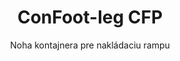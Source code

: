 ---
title: "ConFoot-leg CFP"
subtitle: "Noha kontajnera pre nakládaciu rampu"
mainImage: "/images/products/confoot-leg-cfp-main.jpg"
gallery:
  - "/images/products/confoot-leg-cfp-1.jpg"
  - "/images/products/confoot-leg-cfp-2.jpg"
  - "/images/products/confoot-leg-cfp-3.jpg"
shortDescription: "ConFoot-leg CFP je navrhnutý pre nakládacie rampy, umožňujúc bezpečné upevnenie kontajnera k doku a zároveň úplné otváranie dverí na bočných stranách."
technicalDescription: "Model CFP umožňuje nakladať produkty priamo z výroby do kontajnera bez medziúložiska a nie je potrebné žiadne ďalšie zariadenie na manipuláciu s kontajnermi."
videoID: "da7h7VgJHgs"
specifications:
  - name: "Hmotnosť"
    value: "24 kg na nohu"
  - name: "Nákladová kapacita"
    value: "30 ton"
  - name: "Rozsah nastavenia"
    value: "1,043 mm až 1,448 mm"
  - name: "Materiál"
    value: "Vysoko kvalitná oceľ"
price: "3.600 EUR"
priceVAT: "4.356 EUR"
pricingNotes: "Dostupné množstevné zľavy. Pre viac informácií kontaktujte náš predajný tím."
buyLink: "/contact"
howToUse: |
  1. Umiestnite CFP nohu na rohové liaté prvky kontajnera
  2. Aktivujte zámkový mechanizmus
  3. Prípadne nastavte výšku v rozmedzí 1 043 mm až 1 448 mm
  4. Zabezpečte kontajner k nakládacej rampa
  5. Úplne otvorte dvere kontajnera smerom k bokom
  6. Nakladajte produkty priamo z výroby do kontajnera
benefits:
  - title: "Integrácia s nakládacou rampou"
    description: "Umožňuje bezpečné upevnenie kontajnera k doku a zároveň úplné otváranie dverí na stranách"
  - title: "Priame nakladenie"
    description: "Produkty je možné nakladať priamo z výroby do kontajnera bez medziúložiska"
  - title: "Žiadne ďalšie zariadenia"
    description: "Na nakládacie operácie nie je potrebné žiadne ďalšie zariadenie na manipuláciu s kontajnermi"
  - title: "Efektivita prívesu"
    description: "Uvoľňuje príves pre iné úlohy, zatiaľ čo kontajner zostáva na nakládacej rampa"
  - title: "Doplňkový úložný priestor"
    description: "Kontajnery možno využiť ako dodatočný úložný priestor, keď nie sú v preprave"
  - title: "Okamžitá mobilita"
    description: "Kontajnery sú vždy pripravené na presun – stačí nasadiť príves pod kontajner a cesta pokračuje"
articleContent: |
  ## Čo je ConFoot-leg CFP?

  ConFoot-leg CFP je špeciálne riešenie pre nohy kontajnerov navrhnuté špeciálne pre operácie na nakládacích rampách. Model CFP umožňuje bezpečné upevnenie kontajnerov na nakládacích rampách, pričom umožňuje úplné otváranie dverí smerom k bokom, čo vytvára hladkú integráciu medzi kontajnerom a zariadením. Toto inovatívne riešenie mení prepravné kontajnery na efektívne predĺženie vašej nakládacej rampy, čím eliminuje potrebu medziúložiska a ďalšieho manipulačného vybavenia.

  ## Kľúčové výhody pre operácie na nakládacích rampách

  ConFoot-leg CFP prináša významné prevádzkové výhody pre podniky, ktoré pravidelne nakladajú a vykladajú prepravné kontajnery. Bezpečným upevnením kontajnerov priamo na nakládaciu rampu môžete uvoľniť prívesy pre iné úlohy, čím optimalizujete využitie vášho vozového parku a skracujete čakacie doby. Produkty možno nakladať priamo z výroby do kontajnera bez medziúložiska, čo zjednodušuje logistický proces a znižuje manipulačné náklady.

  Taktiež kontajnery vybavené CFP nohami môžu slúžiť ako flexibilný dodatočný úložný priestor, keď nie sú v preprave. Zostávajú vždy pripravené na presun – stačí nasadiť príves pod kontajner a cesta pokračuje. Táto univerzálnosť robí z CFP ideálne riešenie pre podniky, ktoré chcú zvýšiť efektivitu nakládacej rampy a kapacitu úložného priestoru.

  ## Ako to funguje

  ConFoot-leg CFP sa pevne pripája k rohovým liatym prvkom kontajnera, čím poskytuje stabilnú oporu, zatiaľ čo kontajner je umiestnený na nakládacej rampa. Nohy disponujú nastavitelným rozsahom od 1 043 mm do 1 448 mm, čo umožňuje presné zarovnanie s rôznymi výškami nakládacej rampy. Každá noha váži 24 kg, čo zaručuje jednoduchú manipuláciu, a systém poskytuje nákladovú kapacitu 30 ton.

  Inštalačný proces je jednoduchý:
  1. Umiestnite CFP nohy na rohové liaté prvky kontajnera
  2. Aktivujte zámkový mechanizmus pre zaistenie nôh
  3. Nastavte výšku podľa potreby tak, aby zodpovedala nakládacej rampa
  4. Upevnite kontajner k rampa
  5. Úplne otvorte dvere kontajnera smerom k bokom
  6. Začnite s nakladaním priamo z výroby do kontajnera

  Po dokončení nakládania zostane kontajner pripravený na prepravu. Keď je k dispozícii príves, stačí ho nastaviť pod kontajner, odstrániť nohy a cesta pokračuje bez akýchkoľvek medzioperačných krokov.

  ## Aplikácie ConFoot-leg CFP

  ### Výrobné zariadenia
  Výrobné zariadenia profitujú z možnosti CFP vytvoriť plynulé predĺženie výrobnej oblasti. Umiestnením kontajnerov priamo na nakládaciu rampu môžu produkty prechádzať priamo z výrobnej linky do prepravných kontajnerov, čím sa eliminuje medziúložisko a znižujú manipulačné náklady. Tento priamy spôsob nakládania minimalizuje riziko poškodenia a zjednodušuje logistický proces.

  ### Distribučné centrá
  Distribučným centram CFP poskytuje hodnotnú flexibilitu v nakládacích operáciách. Kontajnery je možné umiestniť na nakládaciu rampu na dlhšie obdobie, čo umožňuje efektívne nakladanie, keď produkty prichádzajú. Tento prístup znižuje tlak na nutnosť rýchleho nakládania kontajnerov, keď sú prívesy v čakacej pozícii, a optimalizuje využitie pracovnej sily a prepravných zdrojov.

  ### Maloobchodné prevádzky
  Maloobchodné podniky môžu využívať kontajnery vybavené CFP nohami ako flexibilný dodatočný úložný priestor počas špičkových období. Kontajnery môžu byť umiestnené na nakládaciu rampu pre priamy príjem tovaru, a následne premiestnené do úložných priestorov, keď sú plné. Tento prístup poskytuje nákladovo efektívnu dodatočnú kapacitu bez potreby trvalého rozšírenia zariadenia.

  ### Dopravné spoločnosti
  Dopravné spoločnosti profitujú z optimalizovaného využitia vozového parku vďaka systému CFP. Prívesy môžu zanechať kontajnery u zákazníka a okamžite pokračovať v ďalšom príkaze, namiesto čakania na operácie nakládania a vykládania. Táto efektívnosť môže výrazne zvýšiť produktívnu kapacitu existujúcich prívesov.

  ## Technické špecifikácie

  - Nákladová kapacita: 30 ton
  - Hmotnosť: 24 kg na nohu
  - Rozsah nastavenia: 1,043 mm až 1,448 mm
  - Materiál: Vysoko kvalitná oceľ s odolným povrchom
  - Kompatibilita: Štandardné rohové liaté prvky pre prepravné kontajnery

  ConFoot-leg CFP predstavuje inovatívne riešenie pre operácie na nakládacích rampách, ktoré ponúka podnikom spôsob, ako optimalizovať logistické procesy, zlepšiť využitie zdrojov a vytvoriť flexibilnú dodatočnú úložnú kapacitu. Umožnením priameho nakládania z výroby do kontajnerov a uvoľnením prívesov pre iné úlohy pomáha CFP podnikom dosiahnuť väčšiu efektivitu a nákladovú úsporu pri manipulácii s kontajnermi.
---